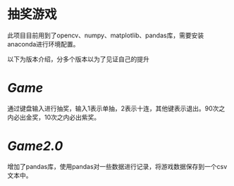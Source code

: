 # 抽奖游戏
此项目目前用到了opencv、numpy、matplotlib、pandas库，需要安装anaconda进行环境配置。

以下为版本介绍，分多个版本以为了见证自己的提升

*Game*
=
通过键盘输入进行抽奖，输入1表示单抽，2表示十连，其他键表示退出。90次之内必出金奖，10次之内必出紫奖。

*Game2.0*
=
增加了pandas库，使用pandas对一些数据进行记录，将游戏数据保存到一个csv文本中。
